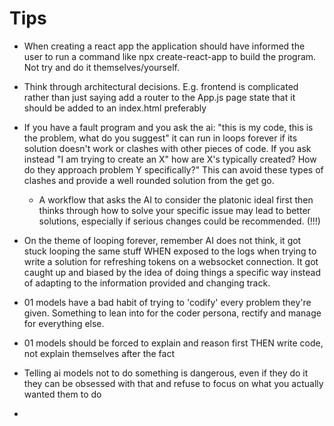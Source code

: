 
# Tips

- When creating a react app the application should have informed the user to run a command like npx create-react-app to build the program. Not try and do it themselves/yourself.
- Think through architectural decisions. E.g. frontend is complicated rather than just saying add a router to the App.js page
 state that it should be added to an index.html preferably
- If you have a fault program and you ask the ai: "this is my code, this is the problem, what do you suggest" it can run
 in loops forever if its solution doesn't work or clashes with other pieces of code. If you ask instead "I am trying to create an X"
 how are X's typically created? How do they approach problem Y specifically?" This can avoid these types of clashes and provide
 a well rounded solution from the get go.
  - A workflow that asks the AI to consider the platonic ideal first then thinks through how to solve your specific issue may lead to better solutions, especially if serious changes could be recommended. (!!!)
- On the theme of looping forever, remember AI does not think, it got stuck looping the same stuff WHEN exposed to the logs
 when trying to write a solution for refreshing tokens on a websocket connection. It got caught up and biased by the idea of
 doing things a specific way instead of adapting to the information provided and changing track.
- 01 models have a bad habit of trying to 'codify' every problem they're given. Something to lean into for the coder persona, rectify and manage for everything else.
- 01 models should be forced to explain and reason first THEN write code, not explain themselves after the fact
- Telling ai models not to do something is dangerous, even if they do it they can be obsessed with that and refuse to focus on what you actually wanted them to do

-
